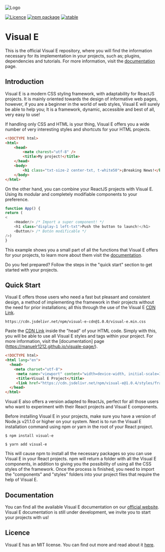 ![Logo](https://github.com/ManuelR1212/Visual-E-Framework/assets/156364733/9d4b5ef5-a93d-4986-90eb-c28015a10c66)

[![Licence](https://img.shields.io/badge/Licence-MIT-green?labelColor=gray&style=flat&link=https://github.com/ManuelR1212/Visual-E-Framework/blob/master/LICENSE)](https://github.com/ManuelR1212/Visual-E-Framework/blob/master/LICENSE) [![npm package](https://img.shields.io/badge/npm%20package-10.4.0-green?labelColor=gray&style=flat&link=https://github.com/ManuelR1212/Visual-E-Framework/blob/master/LICENSE)](https://github.com/ManuelR1212/Visual-E-Framework/blob/master/LICENSE) [![stable](https://img.shields.io/badge/stable-1.0.0-blue?labelColor=gray&style=flat&link=https://github.com/ManuelR1212/Visual-E-Framework/blob/master/LICENSE)](https://github.com/ManuelR1212/Visual-E-Framework/blob/master/LICENSE)


# Visual E

This is the official Visual E repository, where you will find the information necessary for its implementation in your projects, such as; plugins, dependencies and tutorials. For more information, visit the [documentation](https://visual-e-ve.github.io/visuale-page/) page.


## Introduction

Visual E is a modern CSS styling framework, with adaptability for ReactJS projects. It is mainly oriented towards the design of informative web pages, however, if you are a beginner in the world of web styles, Visual E will surely be able to help you; It is a framework, dynamic, accessible and best of all, very easy to use!

If handling only CSS and HTML is your thing, Visual E offers you a wide number of very interesting styles and shortcuts for your HTML projects.

```html
<!DOCTYPE html>
<html>
    <head>
        <mate charest="utf-8" />
        <title>My project!</title>
    </head>
    <body>
        <h1 class="txt-size-2 center-txt, t-white50">¡Breaking News!</h1>
    </body>
</html>
```

On the other hand, you can combine your ReactJS projects with Visual E. Using its modular and completely modifiable components to your preference.

```javascript
function App() {
return (
< 
    <Header/> /* Import a super component! */
	<h1 class="display-1 left-txt">Push the button to launch!</h1>
	<Button/> /* Botón modificable */
/>)
}
```

This example shows you a small part of all the functions that Visual E offers for your projects, to learn more about them visit the [documentation](https://visual-e-ve.github.io/visuale-page/).

Do you feel prepared? Follow the steps in the "quick start" section to get started with your projects.

## Quick Start

Visual E offers those users who need a fast but pleasant and consistent design, a method of implementing the framework in their projects without the need for prior installations; all this through the use of the Visual E [CDN Link](https://cdn.jsdelivr.net/npm/visual-e@1.0.4/styles/framework.min.css).

`https://cdn.jsdelivr.net/npm/visual-e-cdn@1.0.0/visual-e.min.css`

Paste the [CDN Link](https://cdn.jsdelivr.net/npm/visual-e@1.0.4/styles/framework.min.css) inside the "head" of your HTML code. Simply with this, you will be able to use all Visual E styles and tags within your project. For more information, visit the [documentation] page (https://manuelr1212.github.io/visuale-page/).

```html
<!DOCTYPE html>
<html lang="en"> 
  <head> 
    <meta charset="utf-8"> 
	 <meta name="viewport" content="width=device-width, initial-scale=1">
	 <title>Visual E Project</title>
	 <link href="https://cdn.jsdelivr.net/npm/visual-e@1.0.4/styles/framework.min.css" rel="stylesheet"> 
  </head>
</html>
```

Visual E also offers a version adapted to ReactJs, perfect for all those users who want to experiment with their React projects and Visual E components.

Before installing Visual E in your projects, make sure you have a version of Node.js v21.1.0 or higher on your system. Next is to run the Visual E installation command using npm or yarn in the root of your React project.

`$ npm install visual-e`

`$ yarn add visual-e`

This will cause npm to install all the necessary packages so you can use Visual E in your React projects. npm will return a folder with all the Visual E components, in addition to giving you the possibility of using all the CSS styles of the framework. Once the process is finished, you need to import the "components" and "styles" folders into your project files that require the help of Visual E.

## Documentation

You can find all the available Visual E documentation on our [official website](https://visual-e-ve.github.io/visuale-page/). Visual E documentation is still under development, we invite you to start your projects with us!

## Licence

Visual E has an MIT license. You can find out more and read about it [here](https://github.com/ManuelR1212/Visual-E-Framework/blob/master/LICENCE.md).
